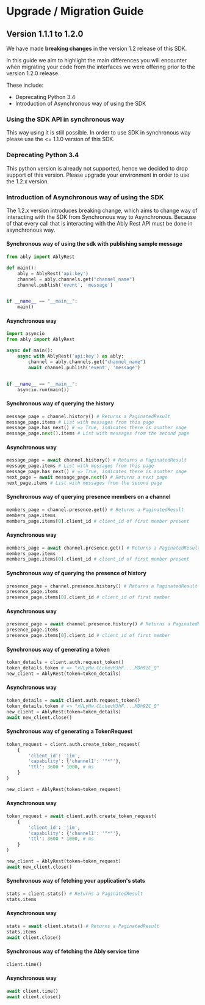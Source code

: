 # Upgrade / Migration Guide

## Version 1.1.1 to 1.2.0

We have made **breaking changes** in the version 1.2 release of this SDK.

In this guide we aim to highlight the main differences you will encounter when migrating your code from the interfaces we were offering
prior to the version 1.2.0 release.

These include:
 - Deprecating Python 3.4
 - Introduction of Asynchronous way of using the SDK

### Using the SDK API in synchronous way

This way using it is still possible. In order to use SDK in synchronous way please use the <= 1.1.0 version of this SDK.

### Deprecating Python 3.4

This python version is already not supported, hence we decided to drop support of this version. Please upgrade your environment in order
to use the 1.2.x version.


### Introduction of Asynchronous way of using the SDK

The 1.2.x version introduces breaking change, which aims to change way of interacting with the SDK from Synchronous way to Asynchronous. Because of that
every call that is interacting with the Ably Rest API must be done in asynchronous way.

#### Synchronous way of using the sdk with publishing sample message

```python
from ably import AblyRest

def main():
    ably = AblyRest('api:key')
    channel = ably.channels.get("channel_name")
    channel.publish('event', 'message')


if __name__ == "__main__":
    main()
```

#### Asynchronous way

```python
import asyncio
from ably import AblyRest

async def main():
    async with AblyRest('api:key') as ably:
        channel = ably.channels.get("channel_name")
        await channel.publish('event', 'message')


if __name__ == "__main__":
    asyncio.run(main())
```

#### Synchronous way of querying the history

```python
message_page = channel.history() # Returns a PaginatedResult
message_page.items # List with messages from this page
message_page.has_next() # => True, indicates there is another page
message_page.next().items # List with messages from the second page
```

#### Asynchronous way

```python
message_page = await channel.history() # Returns a PaginatedResult
message_page.items # List with messages from this page
message_page.has_next() # => True, indicates there is another page
next_page = await message_page.next() # Returns a next page
next_page.items # List with messages from the second page
```

#### Synchronous way of querying presence members on a channel

```python
members_page = channel.presence.get() # Returns a PaginatedResult
members_page.items
members_page.items[0].client_id # client_id of first member present
```

#### Asynchronous way

```python
members_page = await channel.presence.get() # Returns a PaginatedResult
members_page.items
members_page.items[0].client_id # client_id of first member present
```

#### Synchronous way of querying the presence of history

```python
presence_page = channel.presence.history() # Returns a PaginatedResult
presence_page.items
presence_page.items[0].client_id # client_id of first member
```

#### Asynchronous way

```python
presence_page = await channel.presence.history() # Returns a PaginatedResult
presence_page.items
presence_page.items[0].client_id # client_id of first member
```

#### Synchronous way of generating a token

```python
token_details = client.auth.request_token()
token_details.token # => "xVLyHw.CLchevH3hF....MDh9ZC_Q"
new_client = AblyRest(token=token_details)
```

#### Asynchronous way

```python
token_details = await client.auth.request_token()
token_details.token # => "xVLyHw.CLchevH3hF....MDh9ZC_Q"
new_client = AblyRest(token=token_details)
await new_client.close()
```

#### Synchronous way of generating a TokenRequest

```python
token_request = client.auth.create_token_request(
    {
        'client_id': 'jim',
        'capability': {'channel1': '"*"'},
        'ttl': 3600 * 1000, # ms
    }
)

new_client = AblyRest(token=token_request)
```

#### Asynchronous way

```python
token_request = await client.auth.create_token_request(
    {
        'client_id': 'jim',
        'capability': {'channel1': '"*"'},
        'ttl': 3600 * 1000, # ms
    }
)

new_client = AblyRest(token=token_request)
await new_client.close()
```

#### Synchronous way of fetching your application's stats

```python
stats = client.stats() # Returns a PaginatedResult
stats.items
```

#### Asynchronous way

```python
stats = await client.stats() # Returns a PaginatedResult
stats.items
await client.close()
```

#### Synchronous way of fetching the Ably service time

```python
client.time()
```

#### Asynchronous way

```python
await client.time()
await client.close()
```